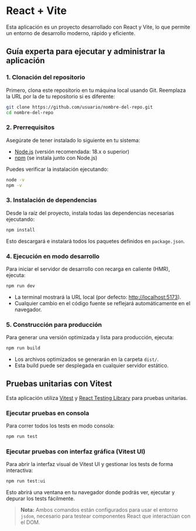 # React + Vite

Esta aplicación es un proyecto desarrollado con React y Vite, lo que permite un entorno de desarrollo moderno, rápido y eficiente.

## Guía experta para ejecutar y administrar la aplicación

### 1. Clonación del repositorio

Primero, clona este repositorio en tu máquina local usando Git. Reemplaza la URL por la de tu repositorio si es diferente:

```bash
git clone https://github.com/usuario/nombre-del-repo.git
cd nombre-del-repo
```

### 2. Prerrequisitos

Asegúrate de tener instalado lo siguiente en tu sistema:

- [Node.js](https://nodejs.org/) (versión recomendada: 18.x o superior)
- [npm](https://www.npmjs.com/) (se instala junto con Node.js)

Puedes verificar la instalación ejecutando:

```bash
node -v
npm -v
```

### 3. Instalación de dependencias

Desde la raíz del proyecto, instala todas las dependencias necesarias ejecutando:

```bash
npm install
```

Esto descargará e instalará todos los paquetes definidos en `package.json`.

### 4. Ejecución en modo desarrollo

Para iniciar el servidor de desarrollo con recarga en caliente (HMR), ejecuta:

```bash
npm run dev
```

- La terminal mostrará la URL local (por defecto: [http://localhost:5173](http://localhost:5173)).
- Cualquier cambio en el código fuente se reflejará automáticamente en el navegador.

### 5. Construcción para producción

Para generar una versión optimizada y lista para producción, ejecuta:

```bash
npm run build
```

- Los archivos optimizados se generarán en la carpeta `dist/`.
- Esta build puede ser desplegada en cualquier servidor estático.

## Pruebas unitarias con Vitest

Esta aplicación utiliza [Vitest](https://vitest.dev/) y [React Testing Library](https://testing-library.com/docs/react-testing-library/intro/) para pruebas unitarias.

### Ejecutar pruebas en consola

Para correr todos los tests en modo consola:

```bash
npm run test
```

### Ejecutar pruebas con interfaz gráfica (Vitest UI)

Para abrir la interfaz visual de Vitest UI y gestionar los tests de forma interactiva:

```bash
npm run test:ui
```

Esto abrirá una ventana en tu navegador donde podrás ver, ejecutar y depurar los tests fácilmente.

> **Nota:** Ambos comandos están configurados para usar el entorno `jsdom`, necesario para testear componentes React que interactúan con el DOM.
